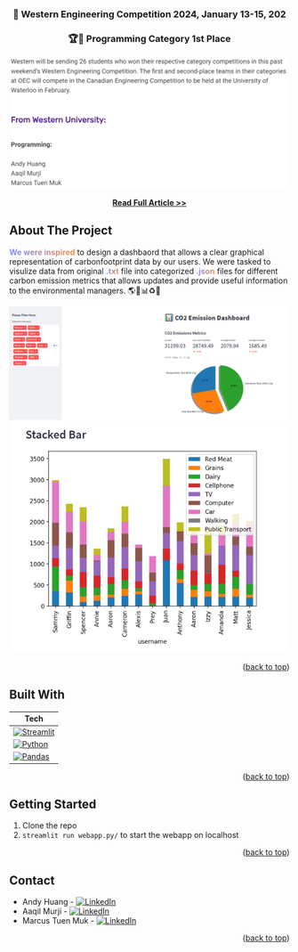 <!-- BACK TO TOP -->
<a name="readme-top"></a>

<!-- PROJECT SHIELDS -->

<!-- PROJECT LOGO -->
<div align="center">
  
  <h3 align="center">🌱 Western Engineering Competition 2024, January 13-15, 202</h3>
  
  <h3 align="center">🏆🥇 Programming Category 1st Place</h3>

![Alt Text](https://raw.githubusercontent.com/andy0207huang/wec2023/refs/heads/main/wec-screenshots/Capture-0.PNG)

  <p align="center">
    <a href="https://www.eng.uwo.ca/media/news/2023/Western-hosts-44th-Ontario-Engineering-Competition.html"><strong>Read Full Article >></strong></a>
  </p>
</div>

<!-- ABOUT THE PROJECT -->
## About The Project

<b style="background: linear-gradient(to right, #7C8DFD, #F39041); -webkit-background-clip: text; -webkit-text-fill-color: transparent;">We were inspired</b> to design a dashbaord that allows a clear graphical representation of carbonfootprint data by our users. We were tasked to visulize data from original <b style="background: linear-gradient(to right, #7C8DFD, #F39041); -webkit-background-clip: text; -webkit-text-fill-color: transparent;">.txt</b> file into categorized <b style="background: linear-gradient(to right, #7C8DFD, #F39041); -webkit-background-clip: text; -webkit-text-fill-color: transparent;">.json</b> files for different carbon emission metrics that allows updates and provide useful information to the environmental managers. 🌎🌲📊♻️🌱

![Alt Text](https://raw.githubusercontent.com/andy0207huang/wec2023/refs/heads/main/wec-screenshots/Capture-1.PNG)
![Alt Text](https://raw.githubusercontent.com/andy0207huang/wec2023/refs/heads/main/wec-screenshots/Capture-2.PNG)

<p align="right">(<a href="#readme-top">back to top</a>)</p> 


## Built With
| Tech |
| --- |
| [![Streamlit][Streamlit]][Streamlit-url] |
| [![Python][Python]][Python-url] | 
| [![Pandas][Pandas]][Pandas-url] | 


<p align="right">(<a href="#readme-top">back to top</a>)</p>



<!-- GETTING STARTED -->
## Getting Started
1. Clone the repo
2. `streamlit run webapp.py/` to start the webapp on localhost

<p align="right">(<a href="#readme-top">back to top</a>)</p>


<!-- CONTACT -->
## Contact
* Andy Huang - [![LinkedIn][linkedin-shield-andy]][linkedin-url-andy]
* Aaqil Murji - [![LinkedIn][linkedin-shield-aaqil]][linkedin-url-aaqil]
* Marcus Tuen Muk - [![LinkedIn][linkedin-shield-marcus]][linkedin-url-marcus]

<p align="right">(<a href="#readme-top">back to top</a>)</p>


<!-- BADGES / SHIELD / IMAGES / URL -->

[product-screenshot-1]: https://raw.githubusercontent.com/andy0207huang/wec2024/refs/heads/main/wec-screenshots/Capture-0.PNG
[product-screenshot-2]: https://raw.githubusercontent.com/andy0207huang/wec2024/refs/heads/main/wec-screenshots/Capture-1.PNG
[product-screenshot-3]: https://raw.githubusercontent.com/andy0207huang/wec2024/refs/heads/main/wec-screenshots/Capture-2.PNG

[Streamlit]: https://img.shields.io/badge/Streamlit-36454F?style=for-the-badge
[Streamlit-url]: https://docs.streamlit.io/
[Python]: https://img.shields.io/badge/Python-36454F?style=for-the-badge&logo=python&logoColor=61DAFB
[Python-url]: https://www.python.org/
[Pandas]: https://img.shields.io/badge/Pandas-36454F?style=for-the-badge&logo=pandas&logoColor=61DAFB
[Pandas-url]: https://flask.palletsprojects.com/en/2.3.x/

[linkedin-shield-andy]: https://img.shields.io/badge/-LinkedIn-black.svg?style=for-the-badge&logo=linkedin&colorB=0072b1
[linkedin-url-andy]: https://www.linkedin.com/in/andy-snowflake-huang/
[linkedin-shield-aaqil]: https://img.shields.io/badge/-LinkedIn-black.svg?style=for-the-badge&logo=linkedin&colorB=0072b1
[linkedin-url-aaqil]: https://www.linkedin.com/in/aaqilmurji
[linkedin-shield-marcus]: https://img.shields.io/badge/-LinkedIn-black.svg?style=for-the-badge&logo=linkedin&colorB=0072b1
[linkedin-url-marcus]: https://www.linkedin.com/in/marcus-tuen-muk/